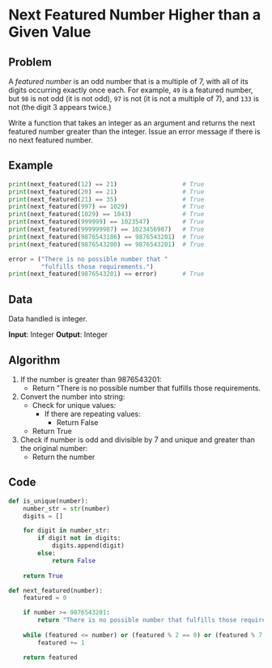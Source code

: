 # Next Featured Number Higher than a Given Value
## Problem
A *featured number* is an odd number that is a multiple of 7, with all of its digits occurring exactly once each. For example, `49` is a featured number, but `98` is not odd (it is not odd), `97` is not (it is not a multiple of 7), and `133` is not (the digit 3 appears twice.)

Write a function that takes an integer as an argument and returns the next featured number greater than the integer. Issue an error message if there is no next featured number.

## Example
```python
print(next_featured(12) == 21)                  # True
print(next_featured(20) == 21)                  # True
print(next_featured(21) == 35)                  # True
print(next_featured(997) == 1029)               # True
print(next_featured(1029) == 1043)              # True
print(next_featured(999999) == 1023547)         # True
print(next_featured(999999987) == 1023456987)   # True
print(next_featured(9876543186) == 9876543201)  # True
print(next_featured(9876543200) == 9876543201)  # True

error = ("There is no possible number that "
         "fulfills those requirements.")
print(next_featured(9876543201) == error)       # True
```

## Data
Data handled is integer.

**Input**: Integer
**Output**: Integer

## Algorithm
1. If the number is greater than 9876543201:
    - Return "There is no possible number that fulfills those requirements.
2. Convert the number into string:
    - Check for unique values:
        - If there are repeating values:
            - Return False
    - Return True
3. Check if number is odd and divisible by 7 and unique and greater than the original number:
    - Return the number

## Code
```python
def is_unique(number):
    number_str = str(number)
    digits = []

    for digit in number_str:
        if digit not in digits:
            digits.append(digit)
        else:
            return False
    
    return True

def next_featured(number):
    featured = 0

    if number >= 9876543201:
        return "There is no possible number that fulfills those requirements."
    
    while (featured <= number) or (featured % 2 == 0) or (featured % 7 != 0) or (not is_unique(featured)):
        featured += 1

    return featured
```